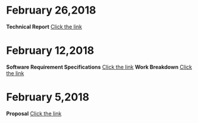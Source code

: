 
# February 26,2018
**Technical Report**
[Click the link]()


# February 12,2018
**Software Requirement Specifications**
[Click the link]()
**Work Breakdown**
[Click the link]()


# February 5,2018
**Proposal**
[Click the link]()
